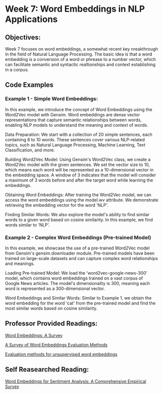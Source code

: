 # **Week 7: Word Embeddings in NLP Applications**


## **Objectives:**

Week 7 focuses on word embeddings, a somewhat recent key nreakthrough in the field of Natural Language Processing. The basic idea is that a word embedding is  a conversion of a word or phrease to a number vector, which can facilitate semantic and syntactic realtionships and context establishing in a corpus.
 
## Code Examples

### Example 1 - Simple Word Embeddings:

In this example, we introduce the concept of Word Embeddings using the Word2Vec model with Gensim. Word embeddings are dense vector representations that capture semantic relationships between words, enabling NLP models to understand the meaning and context of words.

Data Preparation: We start with a collection of 20 simple sentences, each containing 8 to 10 words. These sentences cover various NLP-related topics, such as Natural Language Processing, Machine Learning, Text Classification, and more.

Building Word2Vec Model: Using Gensim's Word2Vec class, we create a Word2Vec model with the given sentences. We set the vector size to 10, which means each word will be represented as a 10-dimensional vector in the embedding space. A window of 3 indicates that the model will consider a maximum of 3 words before and after the target word while learning the embeddings.

Obtaining Word Embeddings: After training the Word2Vec model, we can access the word embeddings using the model.wv attribute. We demonstrate retrieving the embedding vector for the word 'NLP'.

Finding Similar Words: We also explore the model's ability to find similar words to a given word based on cosine similarity. In this example, we find words similar to 'NLP'.

### Example 2 - Complex Word Embeddings (Pre-trained Model)

In this example, we showcase the use of a pre-trained Word2Vec model from Gensim's gensim.downloader module. Pre-trained models have been trained on large-scale datasets and can capture complex word relationships and meanings.

Loading Pre-trained Model: We load the 'word2vec-google-news-300' model, which contains word embeddings trained on a vast corpus of Google News articles. The model's dimensionality is 300, meaning each word is represented as a 300-dimensional vector.

Word Embeddings and Similar Words: Similar to Example 1, we obtain the word embedding for the word 'cat' from the pre-trained model and find the most similar words based on cosine similarity.


## **Professor Provided Readings:**

[Word Embeddings: A Survey](https://arxiv.org/pdf/1901.09069.pdf)

[A Survey of Word Embeddings Evaluation Methods](https://arxiv.org/pdf/1801.09536.pdf)

[Evaluation methods for unsupervised word embeddings](https://aclanthology.org/D15-1036.pdf)


## **Self Reasearched Reading:**

[Word Embeddings for Sentiment Analysis: A Comprehensive Empirical Survey](https://arxiv.org/abs/1902.00753)
